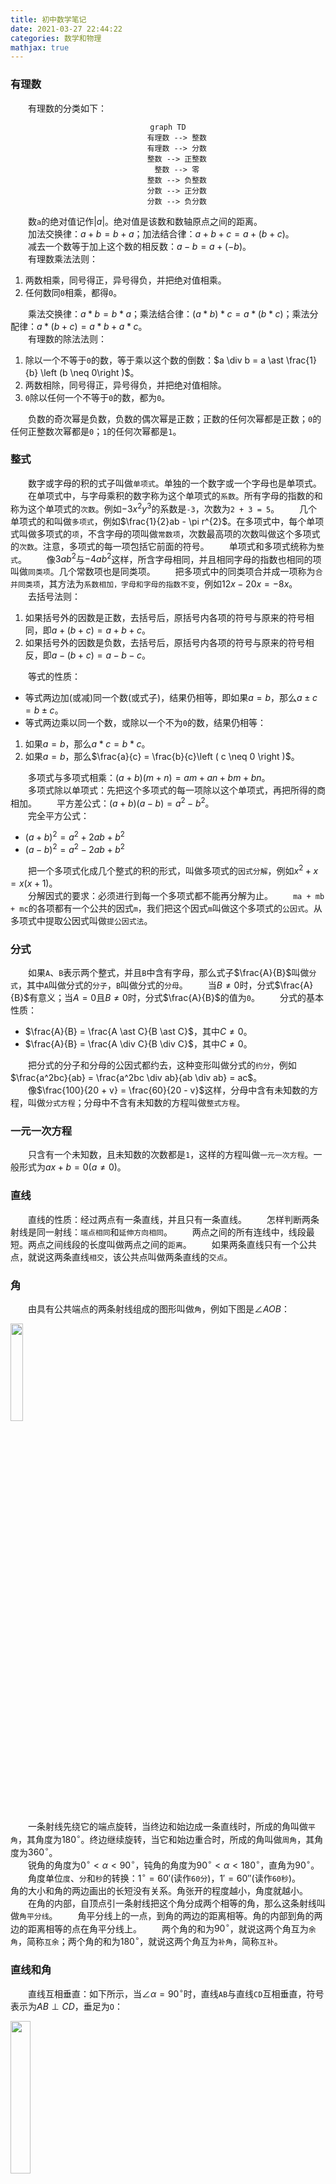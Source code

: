 ```yaml
---
title: 初中数学笔记
date: 2021-03-27 22:44:22
categories: 数学和物理
mathjax: true
---
```

### 有理数

&emsp;&emsp;有理数的分类如下：<!--more-->

<div align="center">

``` mermaid
graph TD
    有理数 --> 整数
    有理数 --> 分数
    整数 --> 正整数
    整数 --> 零
    整数 --> 负整数
    分数 --> 正分数
    分数 --> 负分数
```

</div>

&emsp;&emsp;数`a`的绝对值记作$\left | a \right |$。绝对值是该数和数轴原点之间的距离。<br>
&emsp;&emsp;加法交换律：$a + b = b + a$；加法结合律：$a + b + c = a + (b + c)$。<br>
&emsp;&emsp;减去一个数等于加上这个数的相反数：$a - b = a + (-b)$。<br>
&emsp;&emsp;有理数乘法法则：

1. 两数相乘，同号得正，异号得负，并把绝对值相乘。
2. 任何数同`0`相乘，都得`0`。

&emsp;&emsp;乘法交换律：$a \ast b = b \ast a$；乘法结合律：$(a \ast b) \ast c = a \ast (b \ast c)$；乘法分配律：$a \ast (b + c) = a \ast b + a \ast c$。<br>
&emsp;&emsp;有理数的除法法则：

1. 除以一个不等于`0`的数，等于乘以这个数的倒数：$a \div  b = a \ast \frac{1}{b} \left (b \neq 0\right )$。<br>
2. 两数相除，同号得正，异号得负，并把绝对值相除。
3. `0`除以任何一个不等于`0`的数，都为`0`。

&emsp;&emsp;负数的奇次幂是负数，负数的偶次幂是正数；正数的任何次幂都是正数；`0`的任何正整数次幂都是`0`；`1`的任何次幂都是`1`。

### 整式

&emsp;&emsp;数字或字母的积的式子叫做`单项式`。单独的一个数字或一个字母也是单项式。
&emsp;&emsp;在单项式中，与字母乘积的数字称为这个单项式的`系数`。所有字母的指数的和称为这个单项式的`次数`。例如$-3x^{2}y^{3}$的系数是`-3`，次数为`2 + 3 = 5`。
&emsp;&emsp;几个单项式的和叫做`多项式`，例如$\frac{1}{2}ab - \pi r^{2}$。在多项式中，每个单项式叫做多项式的`项`，不含字母的项叫做`常数项`，次数最高项的次数叫做这个多项式的`次数`。注意，多项式的每一项包括它前面的符号。
&emsp;&emsp;单项式和多项式统称为`整式`。
&emsp;&emsp;像$3ab^{2}$与$-4ab^{2}$这样，所含字母相同，并且相同字母的指数也相同的项叫做`同类项`。几个常数项也是同类项。
&emsp;&emsp;把多项式中的同类项合并成一项称为`合并同类项`，其方法为`系数相加，字母和字母的指数不变`，例如$12x - 20x = -8x$。<br>
&emsp;&emsp;去括号法则：

1. 如果括号外的因数是正数，去括号后，原括号内各项的符号与原来的符号相同，即$a + (b + c) = a + b + c$。<br>
2. 如果括号外的因数是负数，去括号后，原括号内各项的符号与原来的符号相反，即$a - (b + c) = a - b - c$。<br>

&emsp;&emsp;等式的性质：

- 等式两边加(或减)同一个数(或式子)，结果仍相等，即如果$a = b$，那么$a \pm c = b \pm c$。<br>
- 等式两边乘以同一个数，或除以一个不为`0`的数，结果仍相等：

1. 如果$a = b$，那么$a \ast c = b \ast c$。<br>
2. 如果$a = b$，那么$\frac{a}{c} = \frac{b}{c}\left ( c \neq 0 \right )$。<br>

&emsp;&emsp;多项式与多项式相乘：$(a + b)(m + n) = am + an + bm + bn$。<br>
&emsp;&emsp;多项式除以单项式：先把这个多项式的每一项除以这个单项式，再把所得的商相加。
&emsp;&emsp;平方差公式：$(a + b)(a - b) = a^2 - b^2$。<br>
&emsp;&emsp;完全平方公式：

- $(a + b)^2 = a^2 + 2ab + b^2$<br>
- $(a - b)^2 = a^2 - 2ab + b^2$<br>

&emsp;&emsp;把一个多项式化成几个整式的积的形式，叫做多项式的`因式分解`，例如$x^2 + x = x(x + 1)$。<br>
&emsp;&emsp;分解因式的要求：必须进行到每一个多项式都不能再分解为止。
&emsp;&emsp;`ma + mb + mc`的各项都有一个公共的因式`m`，我们把这个因式`m`叫做这个多项式的`公因式`。从多项式中提取公因式叫做`提公因式法`。

### 分式

&emsp;&emsp;如果`A`、`B`表示两个整式，并且`B`中含有字母，那么式子$\frac{A}{B}$叫做`分式`，其中`A`叫做分式的`分子`，`B`叫做分式的`分母`。
&emsp;&emsp;当$B \neq 0$时，分式$\frac{A}{B}$有意义；当$A = 0$且$B \neq 0$时，分式$\frac{A}{B}$的值为`0`。
&emsp;&emsp;分式的基本性质：

- $\frac{A}{B} = \frac{A \ast C}{B \ast C}$，其中$C \neq 0$。
- $\frac{A}{B} = \frac{A \div C}{B \div C}$，其中$C \neq 0$。

&emsp;&emsp;把分式的分子和分母的公因式都约去，这种变形叫做分式的`约分`，例如$\frac{a^2bc}{ab} = \frac{a^2bc \div ab}{ab \div ab} = ac$。<br>
&emsp;&emsp;像$\frac{100}{20 + v} = \frac{60}{20 - v}$这样，分母中含有未知数的方程，叫做`分式方程`；分母中不含有未知数的方程叫做`整式方程`。

### 一元一次方程

&emsp;&emsp;只含有一个未知数，且未知数的次数都是`1`，这样的方程叫做`一元一次方程`。一般形式为$ax + b = 0\left ( a \neq 0\right )$。<br>

### 直线

&emsp;&emsp;直线的性质：经过两点有一条直线，并且只有一条直线。
&emsp;&emsp;怎样判断两条射线是同一射线：`端点相同`和`延伸方向相同`。
&emsp;&emsp;两点之间的所有连线中，线段最短。两点之间线段的长度叫做两点之间的`距离`。
&emsp;&emsp;如果两条直线只有一个公共点，就说这两条直线`相交`，该公共点叫做两条直线的`交点`。

### 角

&emsp;&emsp;由具有公共端点的两条射线组成的图形叫做`角`，例如下图是$\angle AOB$：

<img src="./初中数学笔记/角.png" width=20%>

&emsp;&emsp;一条射线先绕它的端点旋转，当终边和始边成一条直线时，所成的角叫做`平角`，其角度为$180^{\circ}$。终边继续旋转，当它和始边重合时，所成的角叫做`周角`，其角度为$360^{\circ}$。<br>
&emsp;&emsp;锐角的角度为$0^{\circ}< \alpha < 90^{\circ}$，钝角的角度为$90^{\circ}< \alpha < 180^{\circ}$，直角为$90^{\circ}$。<br>
&emsp;&emsp;角度单位`度`、`分`和`秒`的转换：$1^{\circ} = {60}'$(读作`60分`)，${1}' = 60''$(读作`60秒`)。
&emsp;&emsp;角的大小和角的两边画出的长短没有关系。角张开的程度越小，角度就越小。
&emsp;&emsp;在角的内部，自顶点引一条射线把这个角分成两个相等的角，那么这条射线叫做`角平分线`。
&emsp;&emsp;角平分线上的一点，到角的两边的距离相等。角的内部到角的两边的距离相等的点在角平分线上。
&emsp;&emsp;两个角的和为$90^{\circ}$，就说这两个角互为`余角`，简称`互余`；两个角的和为$180^{\circ}$，就说这两个角互为`补角`，简称`互补`。

### 直线和角

&emsp;&emsp;直线互相垂直：如下所示，当$\angle \alpha = 90^{\circ}$时，直线`AB`与直线`CD`互相垂直，符号表示为$AB \perp CD$，垂足为`O`：

<img src="./初中数学笔记/直线垂直.png" width=25%>

&emsp;&emsp;一条直线的垂线有无数条。过直线上(或外)一点，有且只有一条直线与已知直线垂直。
&emsp;&emsp;垂线段：在下图中，线段`PO`与直线$l$互相垂直，我们称`PO`为点`P`到直线$l$的垂线段：

<img src="./初中数学笔记/垂线段.png" width=30%>

&emsp;&emsp;连接直线外的一点和直线上各点的所有线段中，垂线段最短。直线外一点到这条直线的垂线段的长度，叫做`点到直线的距离`。
&emsp;&emsp;三线八角：两条直线`AB`和`CD`被第三条直线`EF`所截，构成`8`个角，简称`三线八角`。直线`AB`和`CD`是被截直线，`EF`是截线：

<img src="./初中数学笔记/三线八角.png" width=30%>

&emsp;&emsp;上图中的$\angle 1$和$\angle 5$的关系是`同位角`，其特点如下：

1. 两角在截线的同侧。
2. 两角在被截直线的同一方。

&emsp;&emsp;上图中的$\angle 3$和$\angle 5$的关系是`内错角`，其特点如下：

1. 两角在截线的同侧。
2. 两角在被截直线之间。

&emsp;&emsp;上图中的$\angle 4$和$\angle 5$的关系是`同旁内角`，其特点如下：

1. 两角在截线的同侧。
2. 两角在被截直线之间。

&emsp;&emsp;平行线：在同一平面内，不相交的两条直线叫做`平行线`，记作$AB \parallel CD$。<br>
&emsp;&emsp;平行公理：经过直线外一点，有且仅有一条直线与这条直线平行。如果两条直线都和第三条直线平行，那么这两条直线也平行。
&emsp;&emsp;两条直线被第三条直线所截：

1. 如果同位角相等，那么这两条直线平行。
2. 如果内错角相等，那么这两条直线平行。
3. 如果同旁内角互补，那么这两条直线平行。

&emsp;&emsp;两条平行线被第三条直线所截，则同位角相等、内错角相等，并且同旁内角互补。

### 命题

&emsp;&emsp;一般的，在数学中把用语言、符号或式子表达的，可以判断真假的陈述句叫做`命题`。
&emsp;&emsp;如果题设成立，那么结论一定成立，这样的命题称为`真命题`；如果题设成立时，不能保证结论一定成立，那么这样的命题称为`假命题`。
&emsp;&emsp;一些命题的正确性是经过推理过程证明的，这样得到的真命题叫做`定理`，而这个推理过程叫做`证明`。
&emsp;&emsp;对于两个命题，如果一个命题的条件和结论分别是另外一个命题的结论和条件，那么这两个命题叫做`互逆命题`，其中一个命题叫做`原命题`，另外一个命题叫做原命题的`逆命题`。
&emsp;&emsp;四种命题的形式：设`p`为原命题条件，`q`为原命题结论，则：

1. `原命题`：若`p`则`q`。
2. `逆命题`：若`q`则`p`。
3. `否命题`：若`非p`则`非q`。
4. `逆否命题`：若`非q`则`非p`。

&emsp;&emsp;四种命题的真假关系：

1. 两个命题互为逆否命题，它们有相同的真假性。
2. 两个命题为互逆命题或互否命题，它们的真假性没有关系。

<img src="./初中数学笔记/四种命题的关系.png" width=50%>

&emsp;&emsp;用联结词`且`把`p`与`q`联结起来称为一个新命题，记作$p \wedge q$，读作`p且q`。
&emsp;&emsp;用联结词`或`把`p`与`q`联结起来称为一个新命题，记作$p \vee q$，读作`p或q`。
&emsp;&emsp;对于一个命题`p`如果将它否定，就得到一个新命题，记作$\neg p$，读作`非p`。

$p$ | $q$ | $p \wedge q$ | $p \vee q$ | $\neg p$
----|-----|--------------|------------|---------
真  | 真  | 真            | 真         | 假
真  | 假  | 假            | 真         | 假
假  | 真  | 假            | 真         | 真
假  | 假  | 假            | 假         | 真

### 平移

&emsp;&emsp;把一个图形整体沿着某一直线方向移动，会得到一个新的图形，该图形与原图形的形状和大小完全相同。
&emsp;&emsp;新图形的每一个点，都是原图形中的某一点移动后得到的，这两个点是对应点，连接各组对应点的线段平行且相等。图形的这种移动叫做`平移变换`，简称`平移`。

### 平方根和算术平方根

&emsp;&emsp;如果$x^{2} = a \left ( x > 0\right )$，则`x`叫做`a`的`算术平方根`，记作$x = \sqrt{a}$。规定`0`的算术平方根是`0`，即$\sqrt{0} = 0$。<br>
&emsp;&emsp;如果$x^{2} = a$，那么`x`叫做`a`的`平方根`，也叫做`二次方根`。求一个数的平方根的运算，叫做`开平方`，其中`a`叫`被平方数`。
&emsp;&emsp;平方根和算术平方根的联系：

1. 平方根包含算术平方根，算术平方根是平方根的一种。
2. `0`的平方根和算术平方根都是`0`。

&emsp;&emsp;平方根和算术平方根的区别：

1. 一个正数有`2`个平方根，只有`1`个算术平方根。
2. 正数`a`的算术平方根表示为$\sqrt{a}$，而平方根表示为$\pm \sqrt{a}$。

### 二次根式

&emsp;&emsp;一般地，我们把形如$\sqrt{a}(a \geq 0)$的式子叫做`二次根式`。$\sqrt{a}$是一个非负数。<br>
&emsp;&emsp;非负数的算术平方根的平方等于它本身，即$(\sqrt{a})^2 = a (a \geq 0)$。<br>
&emsp;&emsp;二次根式还有如下性质：

$$
\sqrt{a^2} = \left\{\begin{matrix}
a & a > 0 \\
0 & a = 0 \\
-a & a < 0
\end{matrix}\right.
$$

&emsp;&emsp;二次根式乘法法则：$\sqrt{a} \ast \sqrt{b} = \sqrt{a \ast b}(a \geq 0且b \geq 0)$。<br>
&emsp;&emsp;二次根式除法法则：$\frac{\sqrt{a}}{\sqrt{b}} = \sqrt{\frac{a}{b}}(a \geq 0且b > 0)$。<br>
&emsp;&emsp;`最简二次根式`是满足下列两个条件的二次根式：

1. 被开方数不含分母，且分母中不含二次根式。
2. 被开方数中不含有能开得尽方的因数或因式。

### 立方根

&emsp;&emsp;一般的，如果一个数的立方等于`a`，这个数就叫做`a`的`立方根`，也叫做`三次方根`，记作$\sqrt[3]{a}$。求一个数的立方根的运算，叫做`开立方`。

### 无理数

&emsp;&emsp;任何一个有理数都可以写成有限小数或无线循环小数。无限不循环小数叫做`无理数`。
&emsp;&emsp;有理数和无理数统称为`实数`。实数与数轴上的点是一一对应的。

### 直角坐标系

&emsp;&emsp;象限图如下：

<img src="./初中数学笔记/象限图.png" width=30%>

&emsp;&emsp;坐标轴上的点不属于任何象限。原点的坐标是$(0, 0)$。<br>
&emsp;&emsp;第一、二、三、四象限内的坐标的符号分别是$(+, +)$、$(-, +)$、$(-, -)$和$(+, -)$。<br>
&emsp;&emsp;坐标轴上点的坐标至少有一个是`0`：横坐标上点的纵坐标为`0`，表示为$(x, 0)$；纵坐标上点的横坐标为`0`，表示为$(0, y)$。<br>
&emsp;&emsp;纵坐标相同的点的连线平行于`x`轴；横坐标相同的点的连线平行于`y`轴。
&emsp;&emsp;点关于`x`轴对称，则横坐标相同，纵坐标互为相反数；点关于`y`轴对称，则纵坐标相同，横坐标互为相反数；点关于原点对称，则横坐标、纵坐标均互为相反数。
&emsp;&emsp;在平面直角坐标系中，将点$(x, y)$向右平移`a`个单位长度，可以得到对应点$(x + a, y)$；将点$(x, y)$向左平移`a`个单位长度，可以得到对应点$(x - a, y)$。<br>
&emsp;&emsp;在平面直角坐标系中，将点$(x, y)$向上平移`b`个单位长度，可以得到对应点$(x, y + b)$；将点$(x, y)$向下平移`b`个单位长度，可以得到对应点$(x, y - b)$。

### 立体图形

&emsp;&emsp;立体图形的分类如下：

<div align="center">

``` mermaid
graph TD
    立体图形 --> 柱体
    柱体 --> 圆柱
    柱体 --> 棱柱
    立体图形 --> 球体
    立体图形 --> 锥体
    锥体 --> 锥柱
    锥体 --> 棱锥
```

</div>

### 二元一次方程

&emsp;&emsp;含有`2`个未知数，并且含有未知数的项的次数都是`1`，这样的方程叫做`二元一次方程`，例如$x + y = 22$。<br>
&emsp;&emsp;把具有相同未知数的`2`个二元一次方程合在一起，就组成了一个`二元一次方程组`。如下的方程组也可以称为二元一次方程组：

$$
\left\{\begin{matrix}
x = 6\\
x + y = 8
\end{matrix}\right.
$$

&emsp;&emsp;使二元一次方程两边的值都相同的`2`个未知数的值，叫做`二元一次方程的解`。二元一次方程组的两个方程的公共解，叫做`二元一次方程组的解`。

### 调查

&emsp;&emsp;考察全体对象的调查叫做`全面调查`，也叫做`普查`。
&emsp;&emsp;只抽取一部分对象进行调查，然后根据调查数据推断全体对象的情况叫做`抽样调查`。
&emsp;&emsp;要考察的全体对象称为`总体`。组成总体的每一个考察对象叫做`个体`。被抽取的那些个体组成一个`样本`。样本中的个体数量叫做`样本容量`。
&emsp;&emsp;一般地，设一个总体含有`N`个个体，如果通过逐个抽取的方法从中抽取一个样本，且每次抽取时各个个体被抽到的概率相等，则这样的抽样方法叫做`简单随机抽样`。
&emsp;&emsp;频率分布直方图如下，其制作步骤为：

1. 找出所有数据中的最大值和最小值，并算出它们的差。
2. 决定组距和组数。
3. 将数组进行分组。
4. 将数据以表格的形式列出来。
5. 画频数分布直方图。

<img src="./初中数学笔记/频率分布直方图.png" width=30%>

&emsp;&emsp;连接频率分布直方图中各个小长方形上端的中点，就得到了频率分布折线图。
&emsp;&emsp;随着样本容量的增加，作图时所分的组数增加，组距减少，相应的频率折线图会越来越接近于一条光滑的曲线，这条曲线在统计中称为`总体密度曲线`。

### 三角形

&emsp;&emsp;由三条不在同一条直线上的线段顺次连接组成的平面图形叫做`三角形`。下图是$\Delta ABC$：

<img src="./初中数学笔记/三角形.png" width=25%>

&emsp;&emsp;三角形面积的计算公式：`面积 = 底 * 高 ÷ 2`。
&emsp;&emsp;三角形的分类如下：

- `锐角三角形`：三个角都是锐角的三角形。
- `直角三角形`：有一个角是直角的三角形。
- `钝角三角形`：有一个角是钝角的三角形。

&emsp;&emsp;三角形的任意两边之和大于第三条边。这也说明三条线段要组成一个三角形，必须满足任意两条线段的和大于第三条边。
&emsp;&emsp;在三角形中，任意两边之差小于第三条边。
&emsp;&emsp;从三角形中的一个顶点向它的对边所在的直线做垂线，顶点和垂足之间的线段叫做三角形的`高`。
&emsp;&emsp;在三角形中，连接一个顶点与它对边中点的线段，叫做这个三角形这条边上的`中线`。三角形的三条中线相较于一点，交点在三角形的内部。
&emsp;&emsp;在一个三角形中，一个内角的角平分线与它的对边相交，这个角的顶点与交点之间的线段，叫做三角形的`角平分线`。三角形的三条角平分线相较于一点，交点在三角形的内部。
&emsp;&emsp;三角形具有稳定性，而四边形不具有稳定性。
&emsp;&emsp;三角形的内角和为$180^{\circ}$。<br>
&emsp;&emsp;在三角形中，内角的一边与另一边的反向延长线组成的角，叫做三角形的`外角`，例如$\Delta ACD$：

<img src="./初中数学笔记/外角.png" width=30%>

&emsp;&emsp;三角形的一个外角等于与它不相邻的两个内角的和。三角形的一个外角大于任何一个与它不相邻的内角。
&emsp;&emsp;能够完全重合的两个三角形叫做`全等三角形`，例如下图是`2`个全等三角形，记作$\Delta ABC \cong \Delta DEF$，读作`三角形ABC全等于三角形DEF`：

<img src="./初中数学笔记/全等三角形.png" width=50%>

&emsp;&emsp;在全等三角形中，互相重合的顶点叫做`对应顶点`，互相重合的边叫做`对应边`，互相重合的角叫做`对应角`。
&emsp;&emsp;注意，当$\Delta ABC \cong \Delta DEF$时，通常把对应顶点的字母写在对应的位置上。<br>
&emsp;&emsp;三角形全等判定：

1. 三边对应相等的两个三角形全等。
2. 两边和它们的夹角对应相等的两个三角形全等。
3. 两角和它们的夹边对应相等的两个三角形全等。
4. 有两角和其中一个角所对的边对应相等的两个三角形全等。
5. 斜边和一条直角边对应相等的两个直角三角形全等。

&emsp;&emsp;在直角三角形中，如果一个锐角等于$30^{\circ}$，那么它所对的直角边等于斜边的一半。<br>
&emsp;&emsp;如果三角形一边上的中线等于这条边的一半，那么这个三角形是直角三角形。

### 多边形

&emsp;&emsp;一般的，由`n`条不在同一直线上的线段首尾顺次连接组成的图形，叫做`n边形`，又称为`多边形`。
&emsp;&emsp;在平面内，内角都相等，边也相等的多边形叫做`正多边形`。
&emsp;&emsp;`n`边形的内角和是$(n - 2) \ast 180^{\circ}$，外角和是$360^{\circ}$。<br>
&emsp;&emsp;`正n边形`是具有`n`条相等边的正多边形。
&emsp;&emsp;圆的内接正`n`边形：依次连接各分点所得的多边形是这个圆的内接正`n`边形，而这个圆称为正`n`边形的`外接圆`。
&emsp;&emsp;圆的外切正`n`边形：经过各分点作圆的切线，以相邻切线的交点为顶点的多边形是这个圆的外切正`n`边形，而这个圆称为正`n`边形的`内切圆`。
&emsp;&emsp;一个正多边形一定有外接圆和内切圆。
&emsp;&emsp;正多边形的外接圆(或内切圆)的圆心叫做正多边形的`中心`；正多边形的外接圆的半径叫做正多边形的`半径`；正多边形的每一条边所对的外接圆的圆心角叫做正多边形的`中心角`；正多边形的外接圆圆心(或内切圆圆心)到正多边形某一边的距离是正多边形的`边心距`。

### 轴对称

&emsp;&emsp;把一个图形沿着某一条直线折叠，如果它能够与另一个图形重合，那么就说明这两个图形关于这条直线对称，或者说这两个图形出`轴对称`。我们把这条直线叫做`对称轴`。折叠后重合的点是对应点，叫做`对称点`。
&emsp;&emsp;经过线段的中点且与之垂直的直线，就叫做`垂直平分线`，也叫`中垂线`。
&emsp;&emsp;如果两个图形关于某直线对称，那么对称轴是任何一对对称点所连线段的垂直平分线。
&emsp;&emsp;线段垂直平分线上的点到这条线段两个端点的距离相等。与一条线段两个端点距离相等的点，在这条线段的垂直平分线上。
&emsp;&emsp;三角形三条边的垂直平分线相交于一点，这个点到三角形三个顶点的距离相等。

### 等腰三角形

&emsp;&emsp;有两条边相等的三角形叫做`等腰三角形`。相等的两边叫做`腰`，另一边叫做`底边`，两腰的夹角叫做`顶角`，腰和底边的夹角叫`底角`。
&emsp;&emsp;等腰三角形的底角相等。
&emsp;&emsp;等腰三角形的三线合一：等腰三角形的角平分线、底边的中垂线、底边上的高互相重合。

### 等边三角形

&emsp;&emsp;三条边都相等的三角形叫做`等边三角形`。等边三角形的内角都相等，为$60^{\circ}$。<br>
&emsp;&emsp;等边三角形的判定：

1. 三条边都相等。
2. 三个内角都相等。
3. 由一个内角为$60^{\circ}$的等腰三角形。

### 勾股定理

&emsp;&emsp;`勾股定理`：如果直角三角形的两直角边长分别为`a`、`b`，斜边长为`c`，那么$a^2 + b^2 = c^2$。<br>
&emsp;&emsp;勾股定理的逆定理：如果三角形的`3`个边长`a`、`b`、`c`满足$a^2 + b^2 = c^2$，那么这个三角形是直角三角形。

### 幂

&emsp;&emsp;规定$a^0 = 1$，其中$a \neq 0$。<br>
&emsp;&emsp;同底数幂的相乘，底数不变，指数相加，即$a^{m} \ast a^{n} = a^{m + n}$，其中`m`和`n`都是整数。
&emsp;&emsp;同底数幂的相除，底数不变，指数相减，即$a^{m} \div a^{n} = a^{m - n}$，其中`m`和`n`都是整数。
&emsp;&emsp;幂的乘方的运算公式：$(a^{m})^{n} = a^{mn}$，其中`m`和`n`都是整数。
&emsp;&emsp;积的乘方的运算公式：$(ab)^{n} = a^{n}b^{n}$，其中`n`为整数。
&emsp;&emsp;商的乘方的运算公式：$(\frac{a}{b})^{n} = \frac{a^n}{b^n}$，其中`n`为整数。

### 一元二次方程

&emsp;&emsp;只含有一个未知数，并且未知数项的最高次数是`2`的整式方程叫做`一元二次方程`。
&emsp;&emsp;一元二次方程经过整理都可化成一般形式$ax^2 + bx + c = 0(a \neq 0)$，其中$ax^2$叫作`二次项`，$a$是二次项系数；$bx$叫作`一次项`，$b$是一次项系数；$c$叫作`常数项`。
&emsp;&emsp;使一元二次方程等号两边相等的未知数的值，叫做`一元二次方程的解`，也叫做`一元二次方程的根`。
&emsp;&emsp;一元二次方程的解的可能形式：形如$(x + m)^2 = n$的一元二次方程：

1. 当$n > 0$时，一元二次方程有两个不相等的实数根。
2. 当$n = 0$时，一元二次方程有两个相等的实数根。
3. 当$n < 0$时，一元二次方程没有实数根。

&emsp;&emsp;将一元二次方程转化为$(x + m)^2 = n(n \geq 0)$的形式叫做`配方法`。
&emsp;&emsp;求根公式：解一元二次方程$ax^2 + bx + c = 0(a \neq 0)$，若$b^2 - 4ac \geq 0$，可得方程的根：

$$
x = \frac{-b \pm \sqrt{b^2 - 4ac}}{2a}
$$

&emsp;&emsp;用求根公式解一元二次方程的方法叫做`公式法`。其中式子$b^2 - 4ac$叫做一元二次方程$ax^2 + bx + c = 0(a \neq 0)$的`判别式`，通常用$\Delta$表示，即$\Delta = b^2 - 4ac$。若$b^2 - 4ac < 0$，则原方程无解。<br>
&emsp;&emsp;`韦达定理`：设一元二次方程$ax^2 + bx + c = 0(a \neq 0)$的两个根分别为$x_1$、$x_2$，则它们有如下关系：

$$
\begin{align}
x_1 + x_2 &= -\frac{b}{a} \notag \\
x_1 * x_2 &= \frac{c}{a} \notag
\end{align}
$$

### 二次函数

&emsp;&emsp;一般地，把形如$y = ax^2 + bx + c(a \neq 0)$的函数叫做`二次函数`，其中$a$称为`二次项系数`，$b$为`一次项系数`，$c$为`常数项`。`x`为自变量，`y`为因变量。
&emsp;&emsp;二次函数的图像形如物体抛射时所经过的路径，我们把它叫做`抛物线`。对称轴与抛物线的交点叫做抛物线的`顶点`。顶点是抛物线的最高点或最低点。
&emsp;&emsp;当$a > 0$时，抛物线$y = ax^2$的对称轴是`y`轴，顶点是原点，开口向上，顶点是抛物线的最低点，$a$越大，抛物线的开口越小。<br>
&emsp;&emsp;当$a < 0$时，抛物线$y = ax^2$的对称轴是`y`轴，顶点是原点，开口向下，顶点是抛物线的最高点，$\left | a \right |$越大，抛物线的开口越小。<br>
&emsp;&emsp;抛物线$y = ax^2 + k$的图像可由$y = ax^2$图像向上或向下平移得到：当$k > 0$，向上平移；当$k < 0$，向下平移。<br>
&emsp;&emsp;抛物线$y = ax^2 + k$的性质：

1. 当$a > 0$时，开口向上；当$a < 0$时，开口向下。
2. 对称轴是`y`轴。
3. 顶点坐标是$(0, k)$。
4. $\left | a \right |$越大，开口越小。

&emsp;&emsp;抛物线$y = a(x - h)^2$的性质：

1. 当$a > 0$时，开口向上；当$a < 0$时，开口向下。
2. 对称轴是$x = h$。
3. 顶点坐标是$(h, 0)$。
4. $\left | a \right |$越大，开口越小。

&emsp;&emsp;抛物线左右移动的原则是`左加右减`：

1. 把抛物线$y = -\frac{1}{2}x^2$向左平移`1`个单位，就得到抛物线$y = -\frac{1}{2}(x + 1)^2$。<br>
2. 把抛物线$y = -\frac{1}{2}x^2$向右平移`1`个单位，就得到抛物线$y = -\frac{1}{2}(x - 1)^2$。

&emsp;&emsp;抛物线$y = a(x - h)^2 + k$的性质：

1. 当$a > 0$时，开口向上；当$a < 0$时，开口向下。
2. 对称轴是$x = h$。
3. 顶点坐标是$(h, k)$。
4. $\left | a \right |$越大，开口越小。

&emsp;&emsp;把函数$y = ax^2 + bx + c$通过配方法变成`顶点式`：

$$
y = ax^2 + bx + c = a(x + \frac{b}{2a})^2 + \frac{4ac - b^2}{4a}
$$

其中对称轴是$x = -\frac{b}{2a}$，顶点是$(-\frac{b}{2a}, \frac{4ac - b^2}{4a})$。<br>
&emsp;&emsp;二次函数$y = ax^2 + bx + c$的图像与`x`轴交点的个数：

1. 如果$b^2 - 4ac > 0$，则有`2`个交点。
2. 如果$b^2 - 4ac = 0$，则有`1`个交点。
3. 如果$b^2 - 4ac < 0$，则没有交点。

### 旋转

&emsp;&emsp;在平面内，一个图形绕着一个定点`O`转动一定的角度，得到另一个图形的变化叫做`旋转`。这个定点叫做`旋转中心`，旋转的角度叫做`旋转角`。如果一个图形上的点`A`经过旋转变为点`A'`，那么这两个点叫做旋转的`对应点`。
&emsp;&emsp;旋转的性质如下：

1. 旋转前、后的图形全等。
2. 对应点到旋转中心的距离相等。
3. 每一对对应点与旋转中心所连线段的夹角等于旋转角。

&emsp;&emsp;`中心对称`：如果把一个图形绕着某一点旋转$180^{\circ}$后，能与另一个图形重合，那么我们就说，这两个图形成中心对称。这个点叫做`对称中心`，这两个图形中的对应点叫做关于中心的`对称点`。
&emsp;&emsp;关于中心对称的两个图形，对称点所连线段经过对称中心，而且被对称中心平分。
&emsp;&emsp;`中心对称图形`：如果把一个图形绕着某一点旋转$180^{\circ}$后，能与自身重合，那么我们就说，这个图形成中心对称图形。<br>
&emsp;&emsp;点的对称变换：

1. 关于原点对称：两个点关于原点对称时，它们的坐标的符号相反，即点$P(x, y)$关于原点的对称点为$P'(-x, -y)$。
2. 关于`x`轴对称：两个点关于`x`轴对称时，它们的坐标中，`x`相等，`y`的符号相反，即点$P(x, y)$关于`x`轴的对称点为$P'(x, -y)$。
3. 关于`y`轴对称：两个点关于`y`轴对称时，它们的坐标中，`y`相等，`x`的符号相反，即点$P(x, y)$关于`y`轴的对称点为$P'(-x, y)$。
4. 关于直线$y = x$对称：两个点关于直线$y = x$对称时，横坐标与纵坐标互相对换，即$P(x, y)$关于直线$y = x$的对称点为$P'(y, x)$。
5. 两个点关于直线$y = -x$对称时，横坐标与纵坐标互相对换，并且取反，即$P(x, y)$关于直线$y = -x$的对称点为$P'(-y, -x)$。

### 扇形

&emsp;&emsp;一条圆弧和经过这条圆弧两端的两条半径所围成的图形叫`扇形`。
&emsp;&emsp;`弧长公式`：若设$\odot O$的半径为`R`，则$n^{\circ}$的圆心角所对的弧长$l$为：

$$
l = \frac{n \pi R}{180}
$$

&emsp;&emsp;若设$\odot O$的半径为`R`，则$n^{\circ}$的圆心角所对的弧长$S$为：

$$
S = \frac{n \pi R^2}{360}
$$

&emsp;&emsp;用弧长$l$来表示扇形的面积：$S = \frac{1}{2}lR$。

### 圆锥

&emsp;&emsp;以直角三角形的直角边所在直线为旋转轴，其余两边旋转$360^{\circ}$而成的曲面所围成的几何体叫做`圆锥`。
&emsp;&emsp;垂直于轴的边旋转而成的曲面叫做圆锥的`底面`。不垂直于轴的边旋转而成的曲面叫做圆锥的`侧面`。
&emsp;&emsp;圆锥的`高`：圆锥的顶点到圆锥的底面圆心之间的距离。
&emsp;&emsp;圆锥的`母线`：圆锥底面圆周上任意一点到顶点的距离。
&emsp;&emsp;设圆锥的底面半径为$r$，母线长度为$l$，高为$h$，则$l^2 = r^2 + h^2$。<br>
&emsp;&emsp;圆锥的`侧面积`：将圆锥的侧面沿母线展开，是一个扇形，这个扇形的弧长等于圆锥底面的周长，而扇形的半径等于圆锥的母线的长。
&emsp;&emsp;设圆锥的母线长度为$l$，底面半径为$r$，则：

$$
S_{侧} = \pi rl
$$
$$
S_{全} = S_{侧} + S_{底} = \pi rl + \pi r^2
$$

&emsp;&emsp;一个圆锥的体积等于与它等底等高的圆柱的体积的$\frac{1}{3}$。设圆锥的高为$h$，底面半径为$r$，则圆锥的体积为$V = \frac{1}{3} \pi r^2 h$。

### 随机事件

&emsp;&emsp;在条件`S`下，一定会发生的事件，叫做相对条件`S`的必然事件，简称`必然事件`，记作$\Omega$。<br>
&emsp;&emsp;在条件`S`下，一定不可能发生的事件，叫做相对条件`S`的不可能事件，简称`不可能事件`，记作$\Phi$。<br>
&emsp;&emsp;必然事件和不可能事件统称为相对条件`S`的确定事件，简称`确定事件`。
&emsp;&emsp;在随机试验中，可能出现也可能不出现，而在大量重复试验中具有某种规律性的事件叫做`随机事件`。
&emsp;&emsp;`概率`是反映随机事件出现的可能性大小。假设对某一随机现象进行了`n`次试验与观察，其中`A`事件出现了`m`次，即其出现的频率为$\frac{m}{n}$。经过大量反复试验，常有$\frac{m}{n}$越来越接近于某个确定的常数。该常数即为事件`A`出现的`概率`，常用$P(A)$表示。<br>
&emsp;&emsp;注意，在`n`种可能的结果中，事件`A`发生的次数`m`满足$0 \leq m \leq n$，所以$0 \leq \frac{m}{n} \leq 1$，因此$0 \leq P(A) \leq 1$。当$m = n$时，事件为必然事件，$P(A) = 1$；当$m = 0$时，事件为不可能事件，$P(A) = 0$。<br>
&emsp;&emsp;称`事件A、B中至少有一个发生`为事件`A`和事件`B`的`和事件`，也称`A`与`B`的`并事件`，记作$A \cup B$或$A + B$。<br>
&emsp;&emsp;称`事件A、B同时发生`为事件`A`与事件`B`的`积事件`，也称`A`与`B`的`交事件`，记作$A \cap B$或$AB$。<br>
&emsp;&emsp;若$AB$为不可能事件，则称事件`A`与事件`B`为`互斥事件`。若事件`A`与事件`B`互斥，则$P(A \cup B) = P(A) + P(B)$。<br>
&emsp;&emsp;若$A \cap B$为不可能事件，$A \cup B$为必然事件，则称事件`A`与事件`B`互为`对立事件`，其中$P(A) = 1 - P(B)$。事件`A`的对立事件是由不属于事件`A`的样本点组成，记作$\overline{A}$。<br>
&emsp;&emsp;事件`A`与事件`B`都不发生的事件为$\overline{A}\overline{B}$；事件`A`与事件`B`恰好有一个发生的事件为$(A \overline{B}) \cup (\overline{A} B)$；事件`A`与事件`B`至多有一个发生的事件为$(A \overline{B}) \cup (\overline{A} B) \cup (\overline{A} \overline{B})$。<br>
&emsp;&emsp;在概率计算中，每一种可能的出现情况称为一个`基本事件`。基本事件必须具有以下特点：

1. 任何两个基本事件是互斥的。
2. 任何事件(除了不可能事件)都可以表示为若干个基本事件的和。

&emsp;&emsp;当一个事件包含多个结果，且各个结果彼此互斥时，要用概率加法公式的推广，即$P(A_1 \cup A_2 \cup \cdots \cup A_n) = P(A_1) + P(A_2) + \cdots + P(A_n)$。<br>
&emsp;&emsp;如果一个随机试验所包含的单位事件是有限的，且每个单位事件发生的可能性均相等，则这种条件下的概率模型就叫`古典概型`。
&emsp;&emsp;古典概型的概率公式：$P(A) = \cfrac{A包含的基本事件的个数m}{基本事件的总数n}$。<br>
&emsp;&emsp;如果每个事件发生的概率只与构成该事件区域的长度(面积、体积或度数)成比例，则这样的概率模型称为`几何概型`。其特点如下：

- `无限性`：试验中所有可能出现的基本事件有无限多个。
- `等可能性`：每个基本事件出现的可能性相等。

&emsp;&emsp;几何概型的概率公式：$P(A) = \cfrac{构成事件A的区域长度(面积或体积)}{实验的全部结果所构成的区域长度(面积或体积)}$。<br>
&emsp;&emsp;在随机试验中，确定一个对应关系，使得每一个试验结果都用一个确定的数字表示。在这个对应关系下，数字随着试验结果的变化而变化。像这种随着试验结果变化而变化的变量称为`随机变量`。所有取值可以一一列出的随机变量，称为`离散型随机变量`。
&emsp;&emsp;设`X`为离散型随机变量，它的一切可能取值为$x_1$、$x_2$、$\cdots$、$x_n$，则称$P(X = x_i) = P_i$为`X`的`概率函数`或`概率分布`。
&emsp;&emsp;离散型随机变量`X`的概率分布列如下：

<table>
<tr align="center">
   <td>X</td>
   <td>x<sub>1</sub></td>
   <td>x<sub>2</sub></td>
   <td>...</td>
   <td>x<sub>i</sub></td>
   <td>...</td>
   <td>x<sub>n</sub></td>
</tr>
<tr align="center">
    <td>P</td>
    <td>p<sub>1</sub></td>
    <td>p<sub>2</sub></td>
    <td>...</td>
    <td>p<sub>i</sub></td>
    <td>...</td>
    <td>p<sub>n</sub></td>
</tr>
</table>

&emsp;&emsp;离散型随机变量的概率分布有两条基本性质：

1. $p_i \ge 0 \; (n = 1, \; 2, \; \cdots)$
2. $\sum\limits_{i = 1}^{n} p_i = 1$

&emsp;&emsp;`两点分布`或`伯努利分布`：若随机变量`X`服从两点分布，则其分布列如下：

<table>
<tr align="center">
    <td>X</td><td>0</td><td>1</td>
</tr>
<tr align="center">
    <td>P</td><td>1 - p</td><td>p</td>
</tr>
</table>

&emsp;&emsp;`超几何分布`：超几何分布描述了从有限`N`个物件(其中包含`M`个指定种类的物件)中抽出`n`个物件，成功抽出该指定种类的物件的次数(不放回)，记为$X \sim H(N, \; M, \; n)$。<br>
&emsp;&emsp;在含有`M`件次品的`N`件产品中，任取`n`件，恰好有`k`件次品，则事件$\{X = k\}$发生的概率为$P(X = k) = \cfrac{C_M^k C_{N-M}^{n - k}}{C_N^n}, \; k = 1, \; 2, \; \cdots, \; min\{n, \; M\}$。<br>
&emsp;&emsp;随机变量的线性关系：若`X`是随机变量，并且$Y = aX + b$，则`Y`也是随机变量。
&emsp;&emsp;在相同的条件下，重复做的`n`次试验称为`n`次独立重复试验，即若用$A_i \; (i = 1, \; 2, \; \cdots, \; n)$表示第`i`次试验结果，则$P(A_1 A_2 A_3 \cdots A_n) = P(A_1) P(A_2) P(A_3) \cdots P(A_n)$。<br>
&emsp;&emsp;`条件概率`：事件`A`在事件`B`发生的条件下发生的概率，表示为$P(A | B)$，其计算方法为$P(A | B) = \cfrac{P(AB)}{P(B)}$。<br>
&emsp;&emsp;条件概率的性质如下：

1. $0 \le P (A | B) \le 1$。
2. 若事件`B`与事件`C`是两个互斥事件，则$P((B \cup C) | A) = P(B | A) + P(C | A)$。

&emsp;&emsp;`相互独立`：设`A`、`B`是两个事件，如果满足等式$P(A \cap B) = P(AB) = P(A)P(B)$，则称事件`A`与`B`相互独立。
&emsp;&emsp;如果事件`A`与`B`相互独立，那么$A$与$\overline{B}$、$\overline{A}$与$B$、$\overline{A}$与$\overline{B}$也都相互独立。<br>
&emsp;&emsp;`二项分布`：在`n`次独立重复的试验中，设每次试验中事件`A`发生的概率为`p`。用`X`表示`n`次伯努利试验中事件`A`发生的次数，则`X`的可能取值为`0`、`1`、`...`、`n`。事件$\{X = k\}$为`n次试验中事件A恰好发生k次`，随机变量`X`的离散概率分布即为二项分布。
&emsp;&emsp;二项分布可以表示为$X \sim B(n, \; p)$，其公式为$P(X = k) = C_n^kp^k(1 - p)^{n - k} \; (k = 0, \; 1, \; \cdots , \; n)$。<br>
&emsp;&emsp;若离散型随机变量`X`的概率分布列为：

<table>
<tr align="center">
   <td>X</td>
   <td>x<sub>1</sub></td>
   <td>x<sub>2</sub></td>
   <td>...</td>
   <td>x<sub>i</sub></td>
   <td>...</td>
   <td>x<sub>n</sub></td>
</tr>
<tr align="center">
    <td>P</td>
    <td>p<sub>1</sub></td>
    <td>p<sub>2</sub></td>
    <td>...</td>
    <td>p<sub>i</sub></td>
    <td>...</td>
    <td>p<sub>n</sub></td>
</tr>
</table>

1. 称$E(X) = x_1p_1 + x_2p_2 + \cdots + x_ip_i + \cdots + x_np_n$为随机变量`X`的`均值`或`数学期望`，它反映了离散型随机变量取值的平均水平。
2. 称$D(X) = \sum\limits_{i =1}^n[x_i - E(X)]^2p_i$为随机变量`X`的`方差`，它刻画了随机变量`X`与其均值$E(X)$的平均偏离程度。
3. 称$\sqrt{D(X)}$为随机变量`X`的`标准差`。

&emsp;&emsp;均值与方差的性质：

1. $E(aX + b) = aE(X) + b$
2. $D(aX + b) = a^2D(X)$

&emsp;&emsp;两点分布的均值与方差：$E(X) = p$，$D(X) = p(1 - p)$。二项分布的均值与方差：$E(X) = np$，$D(X) = np(1 - p)$。<br>
&emsp;&emsp;`正态分布`也称`常态分布`或`高斯分布`。假如变量`X`的概率分布服从高斯分布，其中均值为$\mu$，方差为$\sigma^2$，那么将它记作$X \sim N(\mu, \; \sigma^2)$。表达式为$f(x) = \cfrac{1}{\sqrt{2\pi}\sigma} exp \left(-\cfrac{(x - \mu)^2}{2\sigma^2} \right)$，它是一条中间高，两端逐渐下降且完全对称的钟形曲线：

<img src="./初中数学笔记/正态分布曲线.png" width=40%>

&emsp;&emsp;正态分布的曲线性质如下：

1. 曲线在`x`轴上方，与`x`轴不相交。
2. 曲线是单峰的，它关于直线$x = \mu$对称。
3. 曲线在$x = \mu$处达到峰值$\cfrac{1}{\sqrt{2\pi}\sigma}$。
4. 曲线与`x`轴之间的面积为`1`。
5. 当$\sigma$一定时，曲线随着$\mu$的变化而沿`x`轴平移。
6. 当$\mu$一定时，曲线的形状由$\sigma$决定：

- $\sigma$越小，曲线越`瘦高`，表示总体的分布越集中。
- $\sigma$越大，曲线越`矮胖`，表示总体的分布越分散。

&emsp;&emsp;正态分布常用的三个数据：

1. $P(\mu - \sigma < x \le \mu + \sigma) = 0.6826$
2. $P(\mu - 2\sigma < x \le \mu + 2\sigma) = 0.9544$
3. $P(\mu - 3\sigma < x \le \mu + 3\sigma) = 0.9974$

### 复数

&emsp;&emsp;我们把形如$z = a + bi$($a$和$b$均为实数)的数称为`复数`，其中$a$称为`实部`，$b$称为`虚部`，$i$称为`虚数单位`。当$b \neq 0$时，$z$为实数；当$a = 0$，$b \neq 0$时，$z$为`纯虚数`。
&emsp;&emsp;复数相等：$a + bi = c + di \Leftrightarrow a = c且b = d$。<br>
&emsp;&emsp;对于复数$z = a + bi$，称复数$\overline{z} = a - bi$为$z$的`共轭复数`。
&emsp;&emsp;对于复数$z = a + bi$，它的模为$|z| = \sqrt{a^2 + b^2}$。<br>
&emsp;&emsp;设$z_1 = a + bi$，$z_2 = c + di$，则：

1. 加法：$z_1 + z_2 = (a + bi) + (c + di) = (a + c) + (b + d)i$。
2. 减法：$z_1 - z_2 = (a + bi) - (c + di) = (a - c) + (b - d)i$。
3. 乘法：$z_1 \ast z_2 = (a + bi) \ast (c + di) = (ac - bd) + (ad + bc)i$。
4. 除法：$\cfrac{z_1}{z_2} = \cfrac{a + bi}{c + di} = \cfrac{ac + bd}{c^2 + d^2} + \cfrac{bc - ad}{c^2 + d^2}i$。

&emsp;&emsp;复数常见的运算性质如下：

1. $i^2 = -1$。
2. 若$n \in N^{*}$，则$i^{4n} = 1$，$i^{4n + 1} = i$，$i^{4n + 2} = -1$，$i^{4n + 3} = -i$。
3. 若$n \in N^{*}$，则$i^{4n} + i^{4n + 1} + i^{4n + 2} + i^{4n + 3} = 0$。

### 数列

&emsp;&emsp;`数列`是以正整数集或它的有限子集为定义域的函数，是一列有序的数。
&emsp;&emsp;数列中的每一个数都叫做这个数列的`项`。排在第一位的数称为这个数列的`第1项`，通常也叫做`首项`，记为$a_1$。以此类推，排在第`n`位的数称为这个数列的`第n项`，通常用$a_n$表示。<br>
&emsp;&emsp;数列的第`n`项$a_n$与项的序数`n`之间的关系可以用一个公式$a_n = f(n)$来表示，这个公式就叫做这个数列的`通项公式`，例如$a_n = (-1)^{n + 1} + 1$。<br>
&emsp;&emsp;项数有限的数列称为`有穷数列`，项数无限的数列称为`无穷数列`。
&emsp;&emsp;常见数列有如下几种：

- 从第`2`项起，每一项都大于它的前一项的数列叫做`递增数列`。
- 从第`2`项起，每一项都小于它的前一项的数列叫做`递减数列`。
- 从第`2`项起，有些项大于它的前一项，有些项小于它的前一项的数列叫做`摆动数列`(或`摇摆数列`)。
- 各项呈周期性变化的数列叫做`周期数列`，例如`三角函数`。
- 各项相等的数列叫做`常数数列`。

&emsp;&emsp;在数列中，$S_n = a_1 + a_2 + \cdots + a_n$叫做数列的`前n项的和`。
&emsp;&emsp;$a_n$与$S_n$的关系：若数列$\{a_n\}$的和为$S_n$，则$a_n = \left\{\begin{matrix} S_1 & n = 1 \\ S_n - S_{n - 1} & n \ge 2 \end{matrix}\right.$

#### 等差数列

&emsp;&emsp;一般地，如果一个数列从第`2`项起，每一项与它的前一项的差等于同一个常数，这个数列就叫做`等差数列`，这个常数叫做等差数列的`公差`。公差通常用字母$d$表示，即$a_{n + 1} - a_{n} = d \; (n \in N^*)$。<br>
&emsp;&emsp;若等差数列$\{a_n\}$的首项是$a_1$，公差为$d$，则其通项公式为$a_n = a_1 + (n-1)d$。<br>
&emsp;&emsp;由三个数$\{a, \; A, \; b\}$组成的等差数列是最简单的等差数列，此时$A$叫做$a$与$b$的`等差中项`。
&emsp;&emsp;等差数列的前`n`项的和：

1. 若已知首项$a_1$和末项$a_n$，则$S_n = \cfrac{n(a_1 + a_n)}{2}$。
2. 若已知首项$a_1$和公差$d$，则$S_n = n a_1 + \cfrac{n(n - 1)}{2}d$。

&emsp;&emsp;等差数列的性质如下：

1. 任意两项$a_n$、$a_m$的关系为$a_m = a_n + (m - n)d$。
2. 在等差数列$\{a_n\}$中，当$m + n = p + q$时，则有$a_m + a_n = a_p + a_q$。特别的，若$m + n = 2p$，则$2a_p = a_m + a_n$。
3. 在等差数列$\{a_n\}$中，$S_n$、$S_{2n} - S_{n}$，$S_{3n} - S_{2n}$也是等差数列。
4. 在等差数列$\{a_n\}$中，相隔等距离的项组成的数列也是等差数列，即$a_k$、$a_{k + m}$、$a_{k + 2m}$也是等差数列，公差为$md$。

#### 等比数列

&emsp;&emsp;一般地，如果一个数列从第`2`项起，每一项与它的前一项的比等于同一个常数，这个数列就叫做`等比数列`。这个常数叫做等比数列的`公比`，公比通常用字母`q`表示。
&emsp;&emsp;若等比数列$\{a_n\}$的首项是$a_1$，公比为$q$，则其通项公式为$a_n = a_1 \cdot q^{n - 1}$。<br>
&emsp;&emsp;如果在`a`与`b`中间插入一个数`G`，使$\{a, \; G, \; b\}$成等比数列，那么`G`叫做`a`与`b`的`等比中项`，即$G^2 = ab$。<br>
&emsp;&emsp;设等比数列$\{a_n\}$的公比为$q$，其前`n`项的和为$S_n$：

1. 当$q = 1$时，$S_n = na_1$。
2. 当$q \neq 1$时，$S_n = \cfrac{a_1(1 - q^n)}{1 - q} = \cfrac{a_1 - a_n q}{1 - q}$。

&emsp;&emsp;等比数列的性质如下：

1. 在等比数列$\{a_n\}$中，当$m + n = p + q$时，则有$a_m a_n = a_p a_q$。特别的，若$2s = p + r$，则$(a_s)^2 = a_p a_r$。
2. 在等比数列$\{a_n\}$中，相隔等距离的项组成的数列也是等比数列，即$a_k$、$a_{k + m}$、$a_{k + 2m}$也是等比数列，公比为$q_m$。
3. 任意两项$a_m$和$a_n$的关系为$a_n = a_m q^{n - m}$。

### 圆

&emsp;&emsp;圆的标准方程为$(x - a)^2 + (y - a)^2 = r^2 \; (r > 0)$。<br>
&emsp;&emsp;圆的一般方程$x^2 + y^2 + Dx + Ey + F = 0$，该方程表示圆的充要条件为$D^2 + E^2 - 4F > 0$。圆心的坐标为$(-\cfrac{D}{2}, \; -\cfrac{E}{2})$，半径$r = \cfrac{1}{2} \sqrt{D^2 + E^2 - 4F}$。<br>
&emsp;&emsp;点`P`$(x_0, \; y_0)$与圆$(x - a)^2 + (y - b)^2 = r^2$的位置关系判断：

1. 如果$(x_0 - a)^2 + (y_0 - b)^2 < r^2$，则`P`在圆内。
2. 如果$(x_0 - a)^2 + (y_0 - b)^2 = r^2$，则`P`在圆上。
3. 如果$(x_0 - a)^2 + (y_0 - b)^2 > r^2$，则`P`在圆外。

&emsp;&emsp;圆的三个性质：

1. 圆心在过切点且垂直于切线的直线上。
2. 圆心在任一弦的中垂线上。
3. 两圆相切时，切点与两个圆心三点共线。

&emsp;&emsp;在解析几何中，符合特定条件的某些圆构成一个圆系，一个圆系所具有的共同形式的方程称为`圆系方程`。

- `同心圆系方程`：$(x - a)^2 + (y - b)^2 = r^2$，这里$a$、$b$是定值，$r$是参数。
- `半径相等的圆系方程`：$(x - a)^2 + (y - b)^2 = r^2$，这里$a$、$b$是参数，$r$是定值。

&emsp;&emsp;两圆相交时的公共弦：设圆`1`为$x^2 + y^2 + D_1x + E_1y + F_1 = 0$，圆`2`为$x^2 + y^2 + D_2x + E_2y + F_2 = 0$，若两圆相交，则有一条公共弦，该弦所在的直线方程为圆`1`的方程减去圆`2`的方程，即$(D_1 - D_2)x + (E_1 - E_2)y + (F_1 - F_2) = 0$。

### 椭圆

&emsp;&emsp;`椭圆`是平面内到定点$F_1$、$F_2$的距离之和等于常数(大于$|F_1 F_2|$)的动点`P`的轨迹，$F_1$、$F_2$称为椭圆的两个`焦点`，两焦点之间的距离叫做`焦距`。其数学表达式为$|PF_1| + |PF_2| = 2a \; (2a > |F_1 F_2|)$。<br>
&emsp;&emsp;集合$P = \{M \; | \; |MF_1| + |MF_2| = 2a\}$，$|F_1 F_2| = 2c$，其中$a > 0$，$c > 0$，且$a$和$c$为常数：

1. 若$a > c$，则集合`P`为椭圆。
2. 若$a = c$，则集合`P`为线段。
3. 若$a < c$，则集合`P`为空集。

&emsp;&emsp;椭圆截与两焦点连线重合的直线所得的弦为`长轴`，长为$2a$；椭圆截垂直平分两焦点连线的直线所得弦为`短轴`，长为$2b$。<br>
&emsp;&emsp;椭圆的标准方程有`2`种，取决于焦点所在的坐标轴：

1. 焦点在`x`轴时，标准方程为$\cfrac{x^2}{a^2} + \cfrac{y^2}{b^2} = 1 \; (a > b > 0)$。
2. 焦点在`y`轴时，标准方程为$\cfrac{y^2}{a^2} + \cfrac{x^2}{b^2} = 1 \; (a > b > 0)$。

<img src="./初中数学笔记/椭圆.png" width=50%>

&emsp;&emsp;椭圆的几何性质如下：

1. 范围：焦点在`x`轴上时，$-a \le x \le a$，$-b \le y \le b$；焦点在`y`轴上时，$-b \le x \le b$，$-a \le y \le a$。
2. 对称性：关于`x`轴对称，`y`轴对称，关于原点中心对称。
3. 焦点在`x`轴时，长轴顶点为$(-a, \; 0)$和$(a, \; 0)$，短轴顶点为$(0, \; b)$和$(0, \; -b)$；焦点在`y`轴时，长轴顶点为$(0, \; -a)$和$(0, \; a)$，短轴顶点为$(b, \; 0)$和$(-b, \; 0)$。
4. 焦点：当焦点在`x`轴上时，焦点坐标`F1`为$(-c, \; 0)$，`F2`为$(c, \; 0)$；当焦点在`y`轴上时，焦点坐标为`F1`$(0, \; -c)$，`F2`为$(0, \; c)$。
5. $a$、$b$和$c$的关系：$c^2 = a^2 - b^2$。
6. 离心率：$e = \cfrac{c}{a}$，其范围是$0 < e < 1$。离心率越小，其椭圆越接近于圆；越大，其椭圆就越扁。

&emsp;&emsp;设椭圆$\cfrac{x^2}{a^2} + \cfrac{y^2}{b^2} = 1 \; (a > b > 0)$上任意一点`P`$(x, \; y)$，则当$x = 0$时，$|OP|$有最小值$b$，`P`在短轴端点处；当$x = \pm a$时，$|OP|$有最大值$a$，`P`在长轴端点处。
&emsp;&emsp;椭圆的一个焦点、中心和短轴的一个端点构成一个直角三角形，其中$a$为斜边，其关系为$a^2 = b^2 + c^2$。<br>
&emsp;&emsp;已知过焦点`F1`的弦`AB`，则$\bigtriangleup ABF_2$的周长为$4a$。

### 双曲线

&emsp;&emsp;我们把平面内与两个定点$F_1$、$F_2$的距离的差的绝对值等于一个常数(常数为$2a$，小于$|F_1 F_2|$)的轨迹称为`双曲线`。定点叫双曲线的`焦点`，两焦点之间的距离称为`焦距`，用$2c$表示。<br>
&emsp;&emsp;集合$P = \{M \; | \; ||MF_1| - |MF_2|| = 2a\}$，$|F_1 F_2| = 2c$，其中$a > 0$，$c > 0$，且$a$和$c$为常数：

1. 若$a > c$，则集合`P`为椭圆。
2. 若$a = c$，则集合`P`为线段。
3. 若$a < c$，则集合`P`为空集。

&emsp;&emsp;双曲线的标准方程有`2`种，取决于焦点所在的坐标轴：

1. 焦点在`x`轴上：$\cfrac{x^2}{a^2} - \cfrac{y^2}{b^2} = 1 \; (a > 0, \; b > 0)$。
2. 焦点在`y`轴上：$\cfrac{y^2}{a^2} - \cfrac{x^2}{b^2} = 1 \; (a > 0, \; b > 0)$。

<img src="./初中数学笔记/双曲线.png" width=50%>

&emsp;&emsp;双曲线的取值范围有`2`种：

1. 焦点在`x`轴上：$|x| \gt a, \; y \in R$。
2. 焦点在`y`轴上：$|y| \gt a, \; x \in R$。

&emsp;&emsp;双曲线关于坐标轴成轴对称，关于原点成中心对称。
&emsp;&emsp;双曲线和其焦点连线所在直线有两个交点，它们叫做双曲线的`顶点`。线段$A_1 A_2$称为双曲线的`实轴`，其长度为$|A_1 A_2| = 2a$。双曲线的顶点有`2`种：

1. 焦点在`x`轴上：分为点$A_1 (a, \; 0)$和点$A_2 (-a, \; 0)$。
2. 焦点在`y`轴上：分为点$A_1 (0, \; a)$和点$A_2 (0, \; -a)$。

&emsp;&emsp;在标准方程$\cfrac{x^2}{a^2} - \cfrac{y^2}{b^2} = 1$中，令$x = 0$，得到$y^2 = -b^2$。该方程无实根，为便于作图，在`y`轴上画出$B_1 (0, \; b)$和$B_2 (0, \; -b)$，以$B_1 B_2$为`虚轴`，长度为$2b$。<br>
&emsp;&emsp;在标准方程$\cfrac{y^2}{a^2} - \cfrac{x^2}{b^2} = 1$中，令$y = 0$，得到$x^2 = -b^2$。该方程无实根，为便于作图，在`x`轴上画出$B_1 (b, \; 0)$和$B_2 (-b, \; 0)$，以$B_1 B_2$为`虚轴`，长度为$2b$。<br>
&emsp;&emsp;$a$叫做双曲线的`实半轴长`，$b$叫做双曲线的`虚半轴长`。
&emsp;&emsp;双曲线的焦点有`2`种：

1. 焦点在`x`轴上：分为点$F_1 (-c, \; 0)$和点$F_2 (c, \; 0)$。
2. 焦点在`y`轴上：分为点$F_1 (0, \; -c)$和点$F_2 (0, \; c)$。

&emsp;&emsp;双曲线有两条`渐近线`，渐近线和双曲线不相交。渐近线的方程求法：将标准方程的右边的常数改为`0`，即可用解二元二次的方法求出渐近线的解。
&emsp;&emsp;以焦点在`x`轴上的双曲线为例，将方程改为$\cfrac{x^2}{a^2} - \cfrac{y^2}{b^2} = 0$，移项之后两边开平方得$y = \pm \cfrac{b}{a} x$，这就是焦点在`x`轴上的双曲线的渐近线方程。
&emsp;&emsp;同理可知，焦点在`y`轴上的双曲线的渐近线方程为$y = \pm \cfrac{a}{b} x$。<br>
&emsp;&emsp;双曲线的离心率为$e = \cfrac{c}{a}$，范围为$(1, \; +\infty)$。

### 抛物线

&emsp;&emsp;`抛物线`是指平面内到一个定点$F$和一条定直线$l$距离相等的点的轨迹。点$F$叫做抛物线的`焦点`，直线$l$叫做抛物线的`准线`。
&emsp;&emsp;抛物线的标准方程有如下`4`类($p$是焦点到准线的距离)：

1. 右开口抛物线：方程为$y^2 = 2px$，焦点是$(\cfrac{p}{2}, \; 0)$，准线的方程为$x = -\cfrac{p}{2}$，离心率$e = 1$，范围是$x \ge 0$。
2. 左开口抛物线：方程为$y^2 = -2px$，焦点是$(-\cfrac{p}{2}, \; 0)$，准线的方程为$x = \cfrac{p}{2}$，离心率$e = 1$，范围是$x \le 0$。
3. 上开口抛物线：方程为$y^2 = 2py$，焦点是$(0, \; \cfrac{p}{2})$，准线的方程为$y = -\cfrac{p}{2}$，离心率$e = 1$，范围是$y \ge 0$。
4. 下开口抛物线：方程为$y^2 = -2py$，焦点是$(0, \; -\cfrac{p}{2})$，准线的方程为$y = \cfrac{p}{2}$，离心率$e = 1$，范围是$y \le 0$。

&emsp;&emsp;垂直于准线并通过焦点的线被称为抛物线的`对称轴`。与对称轴相交的抛物线上的点被称为`顶点`，一般为$(0, \; 0)$。沿着对称轴测量的顶点和焦点之间的距离是`焦距`。
&emsp;&emsp;设`AB`是过抛物线$y^2 = 2px \; (p > 0)$焦点`F`的弦，若点`A`为$(x_1, \; y_1)$，点`B`为$(x_2, \; y_2)$，则：

1. $x_1 x_2 = \cfrac{p^2}{2}$，$y_1 y_2 = -p^2$。
2. 弦长$|AB|$为$x_1 + x_2 + p$。
3. 以弦`AB`为直径的圆与准线相切。

&emsp;&emsp;通径是过焦点垂直于对称轴的弦，长度为$2p$。

### 排列和组合

&emsp;&emsp;`分类加法计数原理`：完成一件事有$n$类办法，在第`1`类办法中有$m_1$种不同的方法，在第$n$类办法中有$m_n$种不同的方法，那么完成这件事共有$N = \sum\limits_{k = 1}^{n} m_k = m_1 + m_2 + \cdots + m_n$种不同的方法。<br>
&emsp;&emsp;`分步乘法计数原理`：如果实现一个目标必须经过$n$个步骤，第$k$步又可以有$m_k$种不同方式来实现$(k = 1, \; 2, \; \cdots, \; n)$，那么实现这个目标总共有$N = \prod\limits_{k = 1}^{n} m_k = m_1 m_2 \cdots m_n$种方法。<br>
&emsp;&emsp;加法原理是完成这件事的分类计数方法，每一类都可以独立完成这件事；乘法原理是完成这件事的分步计数方法，每个步骤都不能独立完成这件事。
&emsp;&emsp;从`n`个不同元素中取出`m`个元素，按照一定的顺序排成一列，叫做从`n`个元素中取出`m`个元素的一个`排列`。特别地，当$m = n$时，这个排列被称为`全排列`。
&emsp;&emsp;从`n`个不同元素中取出`m`个不同元素的所有不同排列的个数称为`排列数`，记为$A_n^m$。<br>
&emsp;&emsp;排列数公式：$A_n^m = n(n - 1)(n - 2)\cdots(n - m + 1) = \cfrac{n!}{(n - m)!}$，其中$A_n^n = n!$，$0! = 1$。<br>
&emsp;&emsp;从`n`个不同的元素中，任取`m`个元素为一组，叫作从`n`个不同元素中取出`m`个元素的一个`组合`。所有这样的组合的总数称为`组合数`，记作$C_n^m$。<br>
&emsp;&emsp;组合数公式：$C_n^m = \cfrac{A_n^m}{A_m^m} = \cfrac{n(n - 1)\cdots(n - m + 1)}{m!} = \cfrac{n!}{m!(n - m)!}$，其中$C_n^0 = 1$，$C_n^m = C_n^{n - m}$，$C_n^m + C_n^{m - 1} = C_{n+ 1}^{m}$。<br>
&emsp;&emsp;二项式定理：$(a + b)^n = C_n^0a^nb^0 + C_n^1a^{n-1}b^1 + \cdots + C_n^ka^{n-k}b^k + \cdots + C_n^na^0b^n$，各项系数为$C_n^k$，通项为$T_{k + 1} = C_n^ka^{n-k}b^k$。<br>
&emsp;&emsp;二项式定理的性质：

1. 对称性：与首尾等距的两个二项式系数相等，即$C_n^m = C_n^{n - m}$。
2. 增减性：当$k < \cfrac{n + 1}{2}$时，二项式系数逐渐增加；当$k > \cfrac{n + 1}{2}$时，二项式系数逐渐减少。
3. 最大值：当$n$为偶数时，第$\cfrac{n + 2}{2}$项的二次项系数最大，最大值为$C_n^{\frac{n}{2}}$；当$n$为奇数时，第$\cfrac{n + 1}{2}$或第$\cfrac{n + 3}{2}$项的二次项系数最大，最大值为$C_n^{\frac{n - 1}{2}}$或$C_n^{\frac{n + 1}{2}}$。

&emsp;&emsp;二项式系数的和：

1. $C_n^0 + C_n^1 + \cdots + C_n^r + \cdots + C_n^n = 2^n$
2. $C_n^0 + C_n^2 + C_n^4 + \cdots = C_n^1 + C_n^3 + C_n^5 + \cdots = 2^{n - 1}$